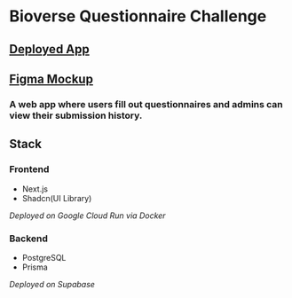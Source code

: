 # Bioverse Questionnaire Challenge

## [Deployed App](https://bioverse-questionnaire-challenge-649205021768.us-central1.run.app/)

## [Figma Mockup](https://www.figma.com/board/65CT516iE9f8RrUerd7NBA/Questionnaire-System?node-id=0-1&t=BN2Xc83eS49ec7gQ-1)

### A web app where users fill out questionnaires and admins can view their submission history.

## Stack

### Frontend

- Next.js
- Shadcn(UI Library)

*Deployed on Google Cloud Run via Docker*

### Backend

- PostgreSQL
- Prisma

*Deployed on Supabase*
